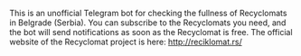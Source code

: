 This is an unofficial Telegram bot for checking the fullness of Recyclomats in Belgrade (Serbia).
You can subscribe to the Recyclomats you need, and the bot will send notifications as soon as the Recyclomat is free.
The official website of the Recyclomat project is here: http://reciklomat.rs/

